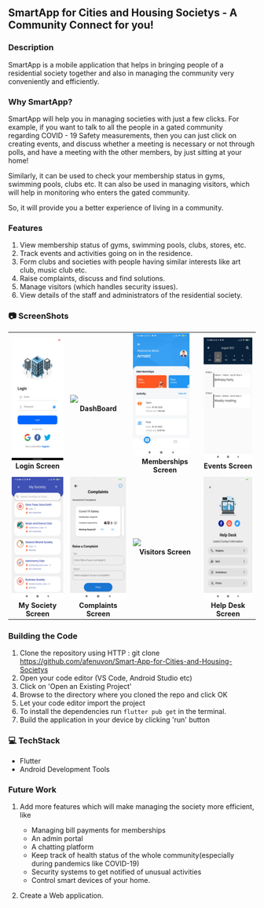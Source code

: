 ## SmartApp for Cities and Housing Societys - A Community Connect for you!

### Description

SmartApp is a mobile application that helps in bringing people of a residential society together and also in managing the community very conveniently and efficiently. 

### Why SmartApp?

SmartApp will help you in managing societies with just a few clicks. For example, if you want to talk to all the people in a gated community regarding COVID - 19 Safety measurements, then you can just click on creating events, and discuss whether a meeting is necessary or not through polls, and have a meeting with the other members, by just sitting at your home!

Similarly, it can be used to check your membership status in gyms, swimming pools, clubs etc. It can also be used in managing visitors, which will help in monitoring who enters the gated community.

So, it will provide you a better experience of living in a community.

### Features

1. View membership status of gyms, swimming pools, clubs, stores, etc.
2. Track events and activities going on in the residence.
3. Form clubs and societies with people having similar interests like art club, music club etc.
4. Raise complaints, discuss and find solutions.
5. Manage visitors (which handles security issues).
6. View details of the staff and administrators of the residential society.

### 📷 ScreenShots

<table>
     <tr>
          <td><img height="250" src="https://github.com/afenuvon/Smart-App-for-Cities-and-Housing-Societys/blob/main/images/Login_Screen.png" /><br /><center><b>Login Screen</b></center></td>
          <td><img height="250" src="https://github.com/afenuvon/Smart-App-for-Cities-and-Housing-Societys/blob/main/images/Dashboard_Screen.gif" /><br /><center><b>DashBoard</b></center></td>
          <td><img height="250" src="https://github.com/afenuvon/Smart-App-for-Cities-and-Housing-Societys/blob/main/images/Memberships_Screen.png" /><br /><center><b>Memberships Screen</b></center></td>
          <td><img height="250" src="https://github.com/afenuvon/Smart-App-for-Cities-and-Housing-Societys/blob/main/images/Events_Screen.png" /><br /><center><b>Events Screen</b></center></td>
     </tr>
     <tr>
          <td><img height="250" src="https://github.com/afenuvon/Smart-App-for-Cities-and-Housing-Societys/blob/main/images/My_Societies_Screen.png" /><br /><center><b>My Society Screen</b></center></td>
          <td><img height="250" src="https://github.com/afenuvon/Smart-App-for-Cities-and-Housing-Societys/blob/main/images/Complaints.png" /><br /><center><b>Complaints Screen</b></center></td>
          <td><img height="250" src="https://github.com/afenuvon/Smart-App-for-Cities-and-Housing-Societys/blob/main/images/Visitors_Screen.gif" /><br /><center><b>Visitors Screen</b></center></td>
          <td><img height="250" src="https://github.com/afenuvon/Smart-App-for-Cities-and-Housing-Societys/blob/main/images/HelpDesk_Screen.png" /><br /><center><b>Help Desk Screen</b></center></td>
     </tr>

</table>

### Building the Code

1. Clone the repository using HTTP : git clone https://github.com/afenuvon/Smart-App-for-Cities-and-Housing-Societys
2. Open your code editor (VS Code, Android Studio etc)
3. Click on 'Open an Existing Project'
4. Browse to the directory where you cloned the repo and click OK
5. Let your code editor import the project
6. To install the dependencies run `flutter pub get` in the terminal.
7. Build the application in your device by clicking 'run' button

### 💻 TechStack 

- Flutter
- Android Development Tools

### Future Work

1. Add more features which will make managing the society more efficient, like 
    - Managing bill payments for memberships 
    - An admin portal
    - A chatting platform
    - Keep track of health status of the whole community(especially during pandemics like COVID-19)
    - Security systems to get notified of unusual activities
    - Control smart devices of your home.

2. Create a Web application.
